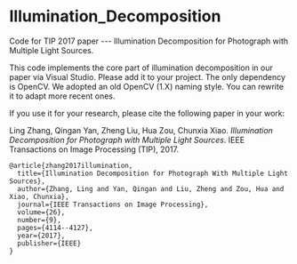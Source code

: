 # Illumination_Decomposition
Code for TIP 2017 paper --- Illumination Decomposition for Photograph with Multiple Light Sources.

<p>This code implements the core part of illumination decomposition in our paper via Visual Studio. Please add it to your project. The only dependency is OpenCV. We adopted an old OpenCV (1.X) naming style. You can rewrite it to adapt more recent ones.</p> 
<p>If you use it for your research, please cite the following paper in your work:</p>
<p>Ling Zhang, Qingan Yan, Zheng Liu, Hua Zou, Chunxia Xiao. <i>Illumination Decomposition for Photograph with Multiple Light Sources</i>. IEEE Transactions on Image Processing (TIP), 2017.</p>

<pre><code>@article{zhang2017illumination,
  title={Illumination Decomposition for Photograph With Multiple Light Sources},
  author={Zhang, Ling and Yan, Qingan and Liu, Zheng and Zou, Hua and Xiao, Chunxia},
  journal={IEEE Transactions on Image Processing},
  volume={26},
  number={9},
  pages={4114--4127},
  year={2017},
  publisher={IEEE}
}</code></pre>
